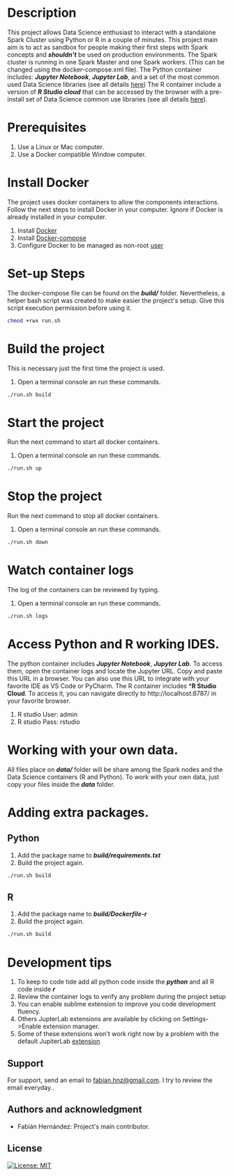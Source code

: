 # Description
This project allows Data Science enthusiast to interact with a standalone Spark Cluster using Python or R in a couple of minutes.
This project main aim is to act as sandbox for people making their first steps with Spark concepts and ***shouldn't*** be used on production environments.
The Spark cluster is running in one Spark Master and one Spark workers. (This can be changed using the docker-compose.xml file).
The Python container includes: ***Jupyter Notebook***, ***Jupyter Lab***, and a set of the most common used Data Science libraries (see all details [here](https://jupyter-docker-stacks.readthedocs.io/en/latest/index.html))
The R container include a version of ***R Studio cloud*** that can be accessed by the browser with a pre-install set of Data Science common use libraries (see all details [here](https://rocker-project.org/images/versioned/rstudio.html)).

# Prerequisites
1. Use a Linux or Mac computer.
2. Use a Docker compatible Window computer.

# Install Docker
The project uses docker containers to allow the components interactions. Follow the next steps to install
Docker in your computer. Ignore if Docker is already installed in your computer.
1. Install [Docker](https://docs.docker.com/engine/installation/)
2. Install [Docker-compose](https://docs.docker.com/compose/install/)
3. Configure Docker to be managed as non-root [user](https://docs.docker.com/engine/install/linux-postinstall/)

# Set-up Steps
The docker-compose file can be found on the ***build/*** folder. Nevertheless, a helper bash
script was created to make easier the project's setup. Give this script execution permission before using it.
```bash
chmod +rwx run.sh
```

# Build the project
This is necessary just the first time the project is used.
1. Open a terminal console an run these commands.
```bash
./run.sh build
```

# Start the project
Run the next command to start all docker containers.
1. Open a terminal console an run these commands.
```bash
./run.sh up
```

# Stop the project
Run the next command to stop all docker containers.
1. Open a terminal console an run these commands.
```bash
./run.sh down
```

# Watch container logs
The log of the containers can be reviewed by typing.
1. Open a terminal console an run these commands.
```bash
./run.sh logs
```

# Access Python and R working IDES.
The python container includes ***Jupyter Notebook***, ***Jupyter Lab***. To access them, open the container logs
and locate the Jupyter URL. Copy and paste this URL in a browser. You can also use this URL to integrate with your favorite IDE as VS Code or PyCharm.
The R container includes ***R Studio Cloud**. To access it, you can navigate directly to http://localhost:8787/ in your favorite browser.
1. R studio User: admin
2. R studio Pass: rstudio

# Working with your own data.
All files place on ***data/*** folder will be share among the Spark nodes and the Data Science containers (R and Python).
To work with your own data, just copy your files inside the ***data*** folder.

# Adding extra packages.
## Python
1. Add the package name to ***build/requirements.txt***
2. Build the project again.
```bash
./run.sh build
```

## R
1. Add the package name to ***build/Dockerfile-r***
2. Build the project again.
```bash
./run.sh build
```

# Development tips
1. To keep to code tide add all python code inside the ***python*** and all R code inside ***r***
2. Review the container logs to verify any problem during the project setup
3. You can enable sublime extension to improve you code development fluency.
4. Others JupterLab extensions are available by clicking on Settings->Enable extension manager.
5. Some of these extensions won't work right now by a problem with the default JupiterLab [extension](https://forums.aws.amazon.com/thread.jspa?threadID=332549)

## Support
For support, send an email to [fabian.hnz@gmail.com](mailto:fabian.hnz@gmail.com). I try to review the email everyday..

## Authors and acknowledgment
* Fabián Hernández: Project's main contributor.

## License
<!--- https://gist.github.com/lukas-h/2a5d00690736b4c3a7ba -->
[![License: MIT](https://img.shields.io/badge/License-MIT-yellow.svg)](https://opensource.org/licenses/MIT)
